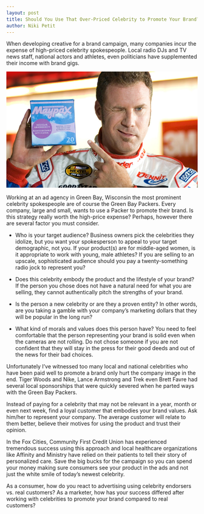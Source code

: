 ```yaml
---
layout: post
title: Should You Use That Over-Priced Celebrity to Promote Your Brand?
author: Niki Petit
---
```


When developing creative for a brand campaign, many companies incur the expense of high-priced celebrity spokespeople. Local radio DJs and TV news staff, national actors and athletes, even politicians have supplemented their income with brand gigs.

![high-priced-spokesperson](/img/high-priced-spokesperson.jpg)

Working at an ad agency in Green Bay, Wisconsin the most prominent celebrity spokespeople are of course the Green Bay Packers. Every company, large and small, wants to use a Packer to promote their brand. Is this strategy really worth the high-price expense? Perhaps, however there are several factor you must consider.

- Who is your target audience? Business owners pick the celebrities they idolize, but you want your spokesperson to appeal to your target demographic, not you. If your product(s) are for middle-aged women, is it appropriate to work with young, male athletes? If you are selling to an upscale, sophisticated audience should you pay a twenty-something radio jock to represent you?

- Does this celebrity embody the product and the lifestyle of your brand? If the person you chose does not have a natural need for what you are selling, they cannot authentically pitch the strengths of your brand.

- Is the person a new celebrity or are they a proven entity? In other words, are you taking a gamble with your company’s marketing dollars that they will be popular in the long run?

- What kind of morals and values does this person have? You need to feel comfortable that the person representing your brand is solid even when the cameras are not rolling. Do not chose someone if you are not confident that they will stay in the press for their good deeds and out of the news for their bad choices.

Unfortunately I’ve witnessed too many local and national celebrities who have been paid well to promote a brand only hurt the company image in the end. Tiger Woods and Nike, Lance Armstrong and Trek even Brett Favre had several local sponsorships that were quickly severed when he parted ways with the Green Bay Packers.

Instead of paying for a celebrity that may not be relevant in a year, month or even next week, find a loyal customer that embodies your brand values. Ask him/her to represent your company. The average customer will relate to them better, believe their motives for using the product and trust their opinion.

In the Fox Cities, Community First Credit Union has experienced tremendous success using this approach and local healthcare organizations like Affinity and Ministry have relied on their patients to tell their story of personalized care. Save the big bucks for the campaign so you can spend your money making sure consumers see your product in the ads and not just the white smile of today’s newest celebrity.

As a consumer, how do you react to advertising using celebrity endorsers vs. real customers? As a marketer, how has your success differed after working with celebrities to promote your brand compared to real customers?
